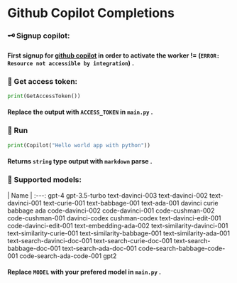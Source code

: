 # Github Copilot Completions
### 🗝 Signup copilot:
#### First signup for [github copilot](https://github.com/github-copilot/signup) in order to activate the worker != (`ERROR: Resource not accessible by integration`) .
### 🔗 Get access token:
```python
print(GetAccessToken())
```
#### Replace the output with `ACCESS_TOKEN` in `main.py` .
### 🚀 Run
```python
print(Copilot("Hello world app with python"))
```
#### Returns `string` type output with `markdown` parse .
### 🔮 Supported models:
| Name |
:---:
gpt-4
gpt-3.5-turbo
text-davinci-003
text-davinci-002
text-davinci-001
text-curie-001
text-babbage-001
text-ada-001
davinci
curie
babbage
ada
code-davinci-002
code-davinci-001
code-cushman-002
code-cushman-001
davinci-codex
cushman-codex
text-davinci-edit-001
code-davinci-edit-001
text-embedding-ada-002
text-similarity-davinci-001
text-similarity-curie-001
text-similarity-babbage-001
text-similarity-ada-001
text-search-davinci-doc-001
text-search-curie-doc-001
text-search-babbage-doc-001
text-search-ada-doc-001
code-search-babbage-code-001
code-search-ada-code-001
gpt2
#### Replace `MODEL` with your prefered model in `main.py` .
